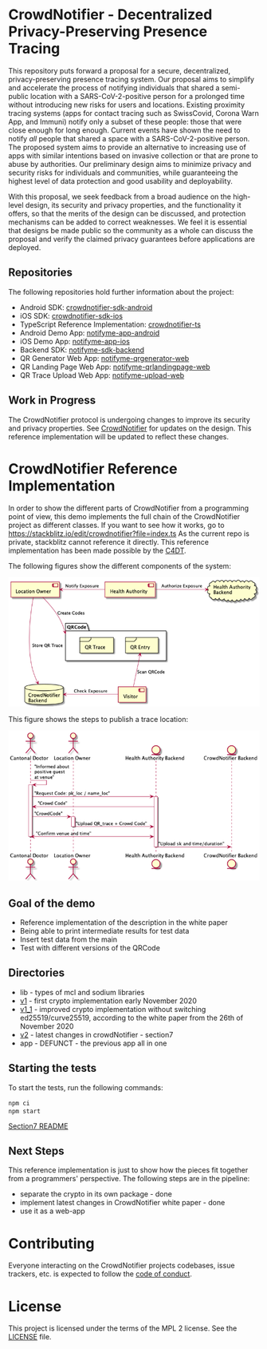 # CrowdNotifier - Decentralized Privacy-Preserving Presence Tracing

This repository puts forward a proposal for a secure, decentralized,
privacy-preserving presence tracing system. Our proposal aims to simplify and
accelerate the process of notifying individuals that shared a semi-public
location with a SARS-CoV-2-positive person for a prolonged time without
introducing new risks for users and locations. Existing proximity tracing
systems (apps for contact tracing such as SwissCovid, Corona Warn App, and
Immuni) notify only a subset of these people: those that were close enough for
long enough. Current events have shown the need to notify _all_ people that
shared a space with a SARS-CoV-2-positive person. The proposed system aims to
provide an alternative to increasing use of apps with similar intentions based
on invasive collection or that are prone to abuse by authorities. Our
preliminary design aims to minimize privacy and security risks for individuals
and communities, while guaranteeing the highest level of data protection and
good usability and deployability.

With this proposal, we seek feedback from a broad audience on the high-level
design, its security and privacy properties, and the functionality it offers, so
that the merits of the design can be discussed, and protection mechanisms can be
added to correct weaknesses. We feel it is essential that designs be made public
so the community as a whole can discuss the proposal and verify the claimed
privacy guarantees before applications are deployed.

## Repositories

The following repositories hold further information about the project:

* Android SDK: [crowdnotifier-sdk-android](https://github.com/CrowdNotifier/crowdnotifier-sdk-android)
* iOS SDK: [crowdnotifier-sdk-ios](https://github.com/CrowdNotifier/crowdnotifier-sdk-ios)
* TypeScript Reference Implementation: [crowdnotifier-ts](https://github.com/CrowdNotifier/crowdnotifier-ts)
* Android Demo App: [notifyme-app-android](https://github.com/notifyme-app/notifyme-app-android)
* iOS Demo App: [notifyme-app-ios](https://github.com/notifyme-app/notifyme-app-ios)
* Backend SDK: [notifyme-sdk-backend](https://github.com/notifyme-app/notifyme-sdk-backend)
* QR Generator Web App: [notifyme-qrgenerator-web](https://github.com/notifyme-app/notifyme-qrgenerator-web)
* QR Landing Page Web App: [notifyme-qrlandingpage-web](https://github.com/notifyme-app/notifyme-qrlandingpage-web)
* QR Trace Upload Web App: [notifyme-upload-web](https://github.com/notifyme-app/notifyme-upload-web)

## Work in Progress

The CrowdNotifier protocol is undergoing changes to improve its security and privacy properties. See 
[CrowdNotifier](https://github.com/CrowdNotifier/documents) for updates on the design. This reference implementation
will be updated to reflect these changes.

# CrowdNotifier Reference Implementation

In order to show the different parts of CrowdNotifier from a programming point of view, this demo implements the full
 chain of the CrowdNotifier project as different classes.
If you want to see how it works, go to https://stackblitz.io/edit/crowdnotifier?file=index.ts
As the current repo is private, stackblitz cannot reference it directly.
This reference implementation has been made possible by the [C4DT](https://c4dt.org).

The following figures show the different components of the system:

![Overview of system](elements-overview.png)

This figure shows the steps to publish a trace location:

![Publish Trace Location](trace-location.png) 

## Goal of the demo

- Reference implementation of the description in the white paper
- Being able to print intermediate results for test data
- Insert test data from the main
- Test with different versions of the QRCode

## Directories

- lib - types of mcl and sodium libraries
- [v1](v1/README.md) - first crypto implementation early November 2020
- [v1_1](V1_1/README.md) - improved crypto implementation without switching ed25519/curve25519,
according to the white paper from the 26th of November 2020
- [v2](v2/README.md) - latest changes in crowdNotifier - section7
- app - DEFUNCT - the previous app all in one

## Starting the tests

To start the tests, run the following commands:

```
npm ci
npm start
```

[Section7 README](v2/README.md)

## Next Steps

This reference implementation is just to show how the pieces fit together from a programmers' perspective.
The following steps are in the pipeline:

- separate the crypto in its own package - done
- implement latest changes in CrowdNotifier white paper - done
- use it as a web-app

# Contributing

Everyone interacting on the CrowdNotifier projects codebases, issue trackers, etc. is expected to follow the [code
  of conduct](CODE_OF_CONDUCT.txt).

# License

This project is licensed under the terms of the MPL 2 license. See the [LICENSE](LICENSE) file.
